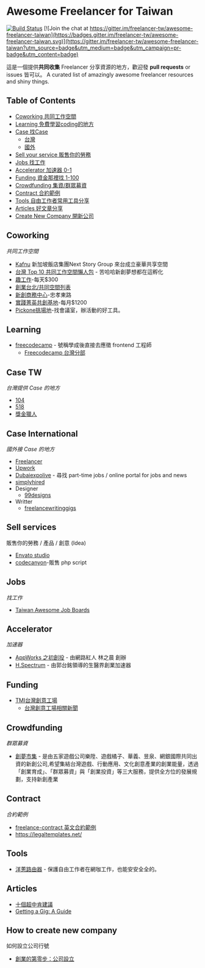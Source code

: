 # Awesome Freelancer for Taiwan 

[![Build Status](https://api.travis-ci.org/freelancer-tw/awesome-freelancer-taiwan.svg)](https://travis-ci.org/freelancer-tw/awesome-freelancer-taiwan)
[![Join the chat at https://gitter.im/freelancer-tw/awesome-freelancer-taiwan](https://badges.gitter.im/freelancer-tw/awesome-freelancer-taiwan.svg)](https://gitter.im/freelancer-tw/awesome-freelancer-taiwan?utm_source=badge&utm_medium=badge&utm_campaign=pr-badge&utm_content=badge)

這是一個提供**共同收集** Freelancer 分享資源的地方，歡迎發 **pull requests** or issues 皆可以。
A curated list of amazingly awesome freelancer resources and shiny things.


## Table of Contents
- [Coworking 共同工作空間](#coworking)
- [Learning 免費學習coding的地方](#learning)
- [Case 找Case](#case-tw)
   - [台灣](#case-tw)
   - [國外](#case-international)
- [Sell your service 販售你的勞務](#sell-services) 
- [Jobs 找工作](#jobs)
- [Accelerator 加速器 0-1](#accelerator)
- [Funding 資金那裡找 1-100](#funding)
- [Crowdfunding 集資/群眾募資](#crowdfunding)
- [Contract 合約範例](#contract)
- [Tools 自由工作者常用工具分享](#tools)
- [Articles 好文章分享](#articles)
- [Create New Company 開新公司](#how-to-create-new-company)

## Coworking
*共同工作空間*
* [Kafnu](https://www.facebook.com/kafnutaipei/) 新加坡飯店集團Next Story Group 來台成立豪華共享空間
* [台灣 Top 10 共同工作空間懶人包](https://buzzorange.com/techorange/2015/06/08/foreignmedia-tw10cowsoace-harryhsu/) - 苦哈哈新創夢想都在這孵化
* [趣工作](http://www.keepworkingtaipei.com/)-每天$300
* [創業台北/共同空間列表](https://www.startup.taipei/archives/place_type/space)
* [新創商務中心](https://www.facebook.com/startupsTWn/services)-忠孝東路
* [實踐菁英共創基地](https://www.facebook.com/DoersCowork.Taipei/services)-每月$1200
* [Pickone挑場地](http://www.pickoneplace.com/)-找會議室，辦活動的好工具。

## Learning
* [freecodecamp](https://www.freecodecamp.org/) - 號稱學成後直接去應徵 frontend 工程師
   * [Freecodecamp 台灣分部](https://www.facebook.com/groups/free.code.camp.taipei/) 

## Case TW
*台灣提供 Case 的地方*
* [104](http://case.104.com.tw/)
* [518](https://case.518.com.tw/)
* [獎金獵人](https://bhuntr.com/tw)

## Case International
*國外接 Case 的地方*
* [Freelancer](https://www.freelancer.com/)
* [Upwork](https://www.upwork.com/)
* [Dubaiexpolive](http://www.dubaiexpolive.com/) - 尋找 part-time jobs / online portal for jobs and news
* [simplyhired](http://www.simplyhired.com/)
* Designer
   * [99designs](https://99designs.com/)
* Writter
   * [freelancewritinggigs](http://www.freelancewritinggigs.com/) 

## Sell services
販售你的勞務 / 產品 / 創意 (Idea)
* [Envato studio](https://studio.envato.com)
* [codecanyon](https://codecanyon.net/)-販售 php script

## Jobs
*找工作*
* [Taiwan Awesome Job Boards](https://github.com/freelancer-tw/awesome-job-boards-taiwan)

## Accelerator
*加速器*
* [AppWorks 之初創投](https://appworks.tw/) - 由網路紅人 林之晨 創辦
* [H.Spectrum](https://www.facebook.com/ylhspectrum/) - 由郭台銘領導的生醫界創業加速器

## Funding
* [TMI台灣創意工場](http://tmi.vc/team)
   * [台灣創意工場相關新聞](https://www.bnext.com.tw/article/28293/BN-ARTICLE-28293) 

## Crowdfunding
*群眾募資*
* [創夢市集](https://www.ditfunding.com) - 是由五家遊戲公司樂陞、遊戲橘子、華義、昱泉、網銀國際共同出資的新創公司,希望集結台灣遊戲、行動應用、文化創意產業的創業能量，透過「創業育成」、「群眾募資」與「創業投資」等三大服務，提供全方位的發展規劃，支持新創產業

## Contract
*合約範例*
* [freelance-contract 英文合約範例](https://github.com/ashedryden/freelance-contract/blob/master/README.md)
* https://legaltemplates.net/

## Tools
* [洋蔥路由器](https://zh.wikipedia.org/wiki/Tor) - 保護自由工作者在網咖工作，也能安安全全的。

## Articles
* [十個超中肯建議](http://animapp.tw/blog/insight/topic/1686-10-tips-for-surviving-as-a-freelance-artist.html)
* [Getting a Gig: A Guide](https://github.com/cassidoo/getting-a-gig)

## How to create new company
如何設立公司行號
* [創業的第零步：公司設立](https://www.inside.com.tw/2016/09/27/starting-up-your-business-first-step)

